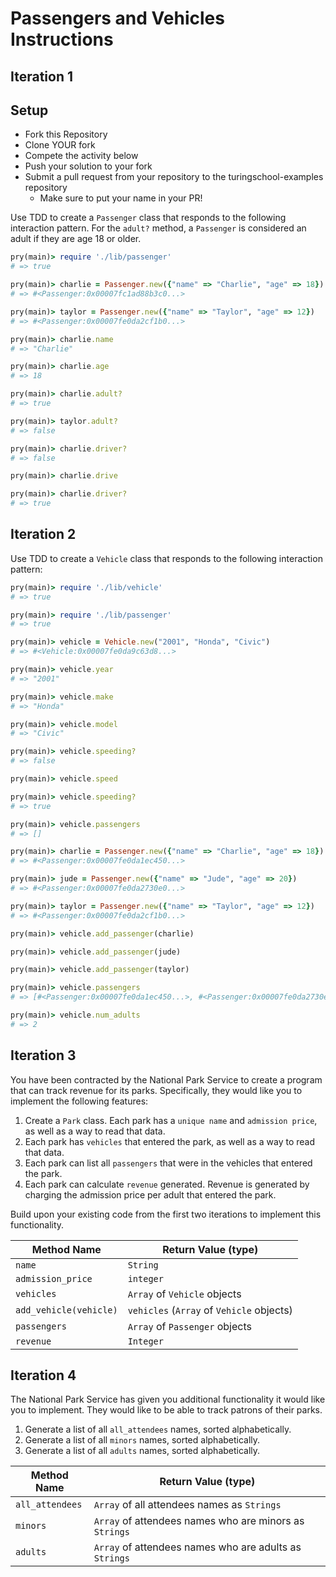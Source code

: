 # Passengers and Vehicles Instructions

## Iteration 1

## Setup

* Fork this Repository
* Clone YOUR fork
* Compete the activity below
* Push your solution to your fork
* Submit a pull request from your repository to the turingschool-examples repository
  * Make sure to put your name in your PR!

Use TDD to create a `Passenger` class that responds to the following interaction pattern. For the `adult?` method, a `Passenger` is considered an adult if they are age 18 or older.

```ruby
pry(main)> require './lib/passenger'
# => true

pry(main)> charlie = Passenger.new({"name" => "Charlie", "age" => 18})    
# => #<Passenger:0x00007fc1ad88b3c0...>

pry(main)> taylor = Passenger.new({"name" => "Taylor", "age" => 12})    
# => #<Passenger:0x00007fe0da2cf1b0...>

pry(main)> charlie.name
# => "Charlie"

pry(main)> charlie.age
# => 18

pry(main)> charlie.adult?
# => true

pry(main)> taylor.adult?
# => false

pry(main)> charlie.driver?
# => false

pry(main)> charlie.drive

pry(main)> charlie.driver?
# => true
```

## Iteration 2

Use TDD to create a `Vehicle` class that responds to the following interaction pattern:

```ruby
pry(main)> require './lib/vehicle'
# => true

pry(main)> require './lib/passenger'
# => true

pry(main)> vehicle = Vehicle.new("2001", "Honda", "Civic")    
# => #<Vehicle:0x00007fe0da9c63d8...>

pry(main)> vehicle.year
# => "2001"

pry(main)> vehicle.make
# => "Honda"

pry(main)> vehicle.model
# => "Civic"

pry(main)> vehicle.speeding?
# => false

pry(main)> vehicle.speed

pry(main)> vehicle.speeding?
# => true

pry(main)> vehicle.passengers
# => []

pry(main)> charlie = Passenger.new({"name" => "Charlie", "age" => 18})    
# => #<Passenger:0x00007fe0da1ec450...>

pry(main)> jude = Passenger.new({"name" => "Jude", "age" => 20})    
# => #<Passenger:0x00007fe0da2730e0...>

pry(main)> taylor = Passenger.new({"name" => "Taylor", "age" => 12})    
# => #<Passenger:0x00007fe0da2cf1b0...>

pry(main)> vehicle.add_passenger(charlie)    

pry(main)> vehicle.add_passenger(jude)    

pry(main)> vehicle.add_passenger(taylor)    

pry(main)> vehicle.passengers
# => [#<Passenger:0x00007fe0da1ec450...>, #<Passenger:0x00007fe0da2730e0...>, #<Passenger:0x00007fe0da2cf1b0...>]

pry(main)> vehicle.num_adults
# => 2
```

## Iteration 3

You have been contracted by the National Park Service to create a program that can track revenue for its parks. Specifically, they would like you to implement the following features:

  1. Create a `Park` class. Each park has a `unique name` and `admission price`, as well as a way to read that data.
  2. Each park has `vehicles` that entered the park, as well as a way to read that data.
  3. Each park can list all `passengers` that were in the vehicles that entered the park. 
  4. Each park can calculate `revenue` generated. Revenue is generated by charging the admission price per adult that entered the park.

Build upon your existing code from the first two iterations to implement this functionality.

Method Name                 | Return Value (type)
-----------                 | -------------------
`name`                      | `String`
`admission_price`           | `integer`
`vehicles`                  | `Array` of `Vehicle` objects
`add_vehicle(vehicle)`      | `vehicles` (`Array` of `Vehicle` objects)
`passengers`                | `Array` of `Passenger` objects
`revenue`                   | `Integer` 


## Iteration 4

The National Park Service has given you additional functionality it would like you to implement. They would like to be able to track patrons of their parks. 

1. Generate a list of all `all_attendees` names, sorted alphabetically.
2. Generate a list of all `minors` names, sorted alphabetically.
3. Generate a list of all `adults` names, sorted alphabetically.

Method Name                 | Return Value (type)
-----------                 | -------------------
`all_attendees`             | `Array` of all attendees names as `Strings`
`minors`                    | `Array` of attendees names who are minors as `Strings`
`adults`                    | `Array` of attendees names who are adults as `Strings`
